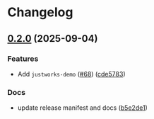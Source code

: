 # Changelog

## [0.2.0](https://github.com/pelotech/charts/compare/justworks-demo/0.1.0...justworks-demo/0.2.0) (2025-09-04)


### Features

* Add `justworks-demo` ([#68](https://github.com/pelotech/charts/issues/68)) ([cde5783](https://github.com/pelotech/charts/commit/cde57834e13b05a00684748dd689ae54d89160b6))


### Docs

* update release manifest and docs ([b5e2de1](https://github.com/pelotech/charts/commit/b5e2de122abff3fcd2f729ea0904a3155709dc7d))
